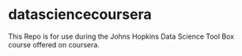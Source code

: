 # datasciencecoursera
This Repo is for use during the Johns Hopkins Data Science Tool Box course offered on coursera. 
